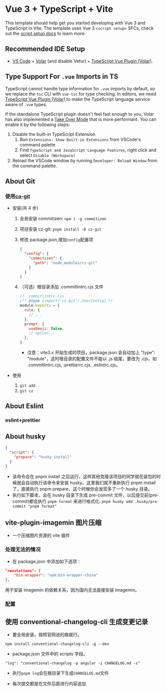 # Vue 3 + TypeScript + Vite

This template should help get you started developing with Vue 3 and TypeScript in Vite. The template uses Vue 3 `<script setup>` SFCs, check out the [script setup docs](https://v3.vuejs.org/api/sfc-script-setup.html#sfc-script-setup) to learn more.

## Recommended IDE Setup

- [VS Code](https://code.visualstudio.com/) + [Volar](https://marketplace.visualstudio.com/items?itemName=Vue.volar) (and disable Vetur) + [TypeScript Vue Plugin (Volar)](https://marketplace.visualstudio.com/items?itemName=Vue.vscode-typescript-vue-plugin).

## Type Support For `.vue` Imports in TS

TypeScript cannot handle type information for `.vue` imports by default, so we replace the `tsc` CLI with `vue-tsc` for type checking. In editors, we need [TypeScript Vue Plugin (Volar)](https://marketplace.visualstudio.com/items?itemName=Vue.vscode-typescript-vue-plugin) to make the TypeScript language service aware of `.vue` types.

If the standalone TypeScript plugin doesn't feel fast enough to you, Volar has also implemented a [Take Over Mode](https://github.com/johnsoncodehk/volar/discussions/471#discussioncomment-1361669) that is more performant. You can enable it by the following steps:

1. Disable the built-in TypeScript Extension
   1. Run `Extensions: Show Built-in Extensions` from VSCode's command palette
   2. Find `TypeScript and JavaScript Language Features`, right click and select `Disable (Workspace)`
2. Reload the VSCode window by running `Developer: Reload Window` from the command palette.

## About Git

### 使用[ca-git](https://cz-git.qbb.sh/)

- 安装(共 4 步)

  1.  全局安装 commitizen: `npm i -g commitizen`
  2.  项目安装 cz-git: `pnpm install -D cz-git`
  3.  修改 package.json,增加`config`配置项

      ```json
      {
        "config": {
          "commitizen": {
            "path": "node_modules/cz-git"
          }
        }
      }
      ```

  4.  （可选）根目录添加 .commitlintrc.cjs 文件

      ```js
      // .commitlintrc.cjs
      /** @type {import('cz-git').UserConfig} */
      module.exports = {
        rule: {
          // ...
        },
        prompt: {
          useEmoji: false,
          // option...
        },
      }
      ```

      - 注意：vite3.x 开始生成的项目，package.json 会自动加上 "type": "module"，这时根目录的配置文件不能以 .js 结尾，要改为 .cjs，如 .commitlintrc.cjs, .prettierrc.cjs, .eslintrc.cjs。

- 使用

  1. `git add .`
  2. `git cz`

## About Eslint

### eslint+prettier

## About husky

```json
{
  "script": {
    "prepare": "husky install"
  }
}
```

- 该命令会在 pnpm install 之后运行，这样其他克隆该项目的同学就在装包的时候就会自动执行该命令来安装 husky。这里我们就不重新执行 pnpm install 了，直接执行 pnpm prepare，这个时候你会发现多了一个.husky 目录。
- 执行如下脚本，会在.husky 目录下生成 pre-commit 文件，以后提交前(pre-commit)都会执行 `pnpm format` 来进行格式化:
  `pnpm husky add .husky/pre-commit "pnpm format"`

## vite-plugin-imagemin 图片压缩

- 一个压缩图片资源的 vite 插件

### 处理无法的情况

- 在 package.json 中添加如下选项：

```json
"resolutions": {
    "bin-wrapper": "npm:bin-wrapper-china"
},
```

用于安装 imagemin 的依赖关系，因为国内无法直接安装 imagemin。

### 配置

## 使用 conventional-changelog-cli 生成变更记录

- 要全局安装。按照官网说的做就行。

`npm install conventional-changelog-cli -g --dev`

- package.json 文件中的 scripts 字段。

`"log": "conventional-changelog -p angular -i CHANGELOG.md -s"`

- 执行`pnpm log`会在根目录下生成`CHANGELOG.md`文件

- 每次提交都是在文件后面进行内容追加
